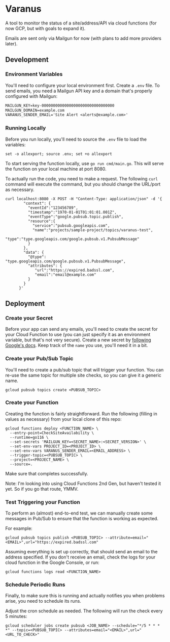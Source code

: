 # Varanus

A tool to monitor the status of a site/address/API via cloud functions (for now GCP, but with goals to expand it).

Emails are sent only via Mailgun for now (with plans to add more providers later).

## Development

### Environment Variables

You'll need to configure your local environment first. Create a `.env` file. To send emails, you need a Mailgun API key
and a domain that's properly configured with Mailgun:

```txt
MAILGUN_KEY=key-00000000000000000000000000000000
MAILGUN_DOMAIN=example.com
VARANUS_SENDER_EMAIL='Site Alert <alerts@example.com>'
```

### Running Locally

Before you run locally, you'll need to source the `.env` file to load the variables:

```shell
set -o allexport; source .env; set +o allexport
```

To start serving the function locally, use `go run cmd/main.go`. This will serve the function on your local machine at
port 8080.

To actually run the code, you need to make a request. The following `curl` command will execute the command, but you
should change the URL/port as necessary.

```shell
curl localhost:8080 -X POST -H "Content-Type: application/json" -d '{
        "context": {
          "eventId":"123456789",
          "timestamp":"1970-01-01T01:01:01.001Z",
          "eventType":"google.pubsub.topic.publish",
          "resource":{
            "service":"pubsub.googleapis.com",
            "name":"projects/sample-project/topics/varanus-test",
            "type":"type.googleapis.com/google.pubsub.v1.PubsubMessage"
          }
        },
        "data": {
          "@type": "type.googleapis.com/google.pubsub.v1.PubsubMessage",
          "attributes": {
             "url":"https://expired.badssl.com",
             "email":"email@example.com"
          }
        }
      }'
```

## Deployment

### Create your Secret

Before your app can send any emails, you'll need to create the secret for your Cloud Function to use (you can just
specify it as an environment variable, but that's not very secure). Create a new secret by [following Google's
docs](https://cloud.google.com/secret-manager/docs/create-secret). Keep track of the `name` you use, you'll need
it in a bit.

### Create your Pub/Sub Topic

You'll need to create a pub/sub topic that will trigger your function. You can re-use the same topic for multiple site
checks, so you can give it a generic name.

```shell
gcloud pubsub topics create <PUBSUB_TOPIC>
```

### Create your Function

Creating the function is fairly straightforward. Run the following (filling in values as necessary) from your local
clone of this repo:

```shell
gcloud functions deploy <FUNCTION_NAME> \
  --entry-point=CheckSiteAvailability \
  --runtime=go116 \
  --set-secrets 'MAILGUN_KEY=<SECRET_NAME>:<SECRET_VERSION>' \
  --set-env-vars PROJECT_ID=<PROJECT_ID> \
  --set-env-vars VARANUS_SENDER_EMAIL=<EMAIL_ADDRESS> \
  --trigger-topic=<PUBSUB_TOPIC> \
  --project=<PROJECT_NAME> \
  --source=.
```

Make sure that completes successfully.

Note: I'm looking into using Cloud Functions 2nd Gen, but haven't tested it yet. So if you go that route, YMMV.

### Test Triggering your Function

To perform an (almost) end-to-end test, we can manually create some messages in Pub/Sub to ensure that the function is
working as expected.

For example:

```shell
gcloud pubsub topics publish <PUBSUB_TOPIC> --attribute=email="<EMAIL>",url="https://expired.badssl.com"
```

Assuming everything is set up correctly, that should send an email to the address specified. If you don't receive an
email, check the logs for your cloud function in the Google Console, or run:

```shell
gcloud functions logs read <FUNCTION_NAME>
```

### Schedule Periodic Runs

Finally, to make sure this is running and actually notifies you when problems arise, you need to schedule its runs.

Adjust the cron schedule as needed. The following will run the check every 5 minutes:

```shell
gcloud scheduler jobs create pubsub <JOB_NAME> --schedule="*/5 * * * *" --topic=<PUBSUB_TOPIC> --attributes=email="<EMAIL>",url="<URL_TO_CHECK>"
```
